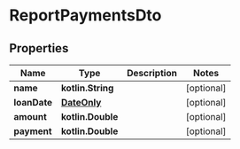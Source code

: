 
# ReportPaymentsDto

## Properties
| Name | Type | Description | Notes |
| ------------ | ------------- | ------------- | ------------- |
| **name** | **kotlin.String** |  |  [optional] |
| **loanDate** | [**DateOnly**](DateOnly.md) |  |  [optional] |
| **amount** | **kotlin.Double** |  |  [optional] |
| **payment** | **kotlin.Double** |  |  [optional] |



